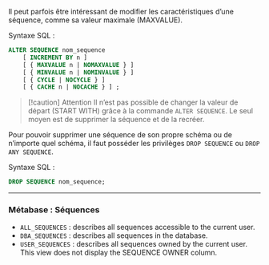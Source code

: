 Il peut parfois être intéressant de modifier les caractéristiques d’une séquence, comme sa valeur maximale (MAXVALUE).

Syntaxe SQL :

```SQL
ALTER SEQUENCE nom_sequence 
	[ INCREMENT BY n ] 
	[ { MAXVALUE n | NOMAXVALUE } ] 
	[ { MINVALUE n | NOMINVALUE } ] 
	[ { CYCLE | NOCYCLE } ] 
	[ { CACHE n | NOCACHE } ] ;
```

>[!caution] Attention
>Il n’est pas possible de changer la valeur de départ (START WITH) grâce à la commande `ALTER SEQUENCE`. Le seul moyen est de supprimer la séquence et de la recréer.

Pour pouvoir supprimer une séquence de son propre schéma ou de n’importe quel schéma, il faut posséder les privilèges `DROP SEQUENCE` ou `DROP ANY SEQUENCE`.

Syntaxe SQL :

```SQL
DROP SEQUENCE nom_sequence;
```

---
### Métabase : Séquences 

- `ALL_SEQUENCES` : describes all sequences accessible to the current user.
- `DBA_SEQUENCES` : describes all sequences in the database.
- `USER_SEQUENCES` : describes all sequences owned by the current user. 
  This view does not display the SEQUENCE OWNER column.

